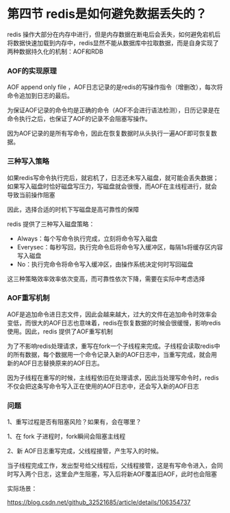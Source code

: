 # 第四节 redis是如何避免数据丢失的？

redis 操作大部分在内存中进行，但是内存数据在断电后会丢失，如何避免宕机后将数据快速加载到内存中，redis显然不能从数据库中拉取数据，而是自身实现了两种数据持久化的机制：AOF和RDB

### AOF的实现原理

AOF append only file ，AOF日志记录的是redis的写操作指令（增删改），每次将命令追加到日志的最后。

为保证AOF记录的命令均是正确的命令（AOF不会进行语法检测），日历记录是在命令执行之后，也保证了AOF的记录不会阻塞写操作。

因为AOF记录的是所有写命令，因此在恢复数据时从头执行一遍AOF即可恢复数据。

### 三种写入策略

如果redis写命令执行完后，就宕机了，日志还未写入磁盘，就可能会丢失数据；如果写入磁盘时恰好磁盘写压力，写磁盘就会很慢，而AOF在主线程进行，就会导致当前操作阻塞

因此，选择合适的时机下写磁盘是高可靠性的保障

redis 提供了三种写入磁盘策略：

- Always：每个写命令执行完成，立刻将命令写入磁盘
- Everysec：每秒写回，执行完命令后将命令写入缓冲区，每隔1s将缓存区内容写入磁盘
- No：执行完命令将命令写入缓冲区，由操作系统决定何时写回磁盘

这三种策略效率效率依次变高，而可靠性依次下降，需要在实际中考虑选择

### AOF重写机制

AOF是追加命令进日志文件，因此会越来越大，过大的文件在追加命令时效率会变低，而很大的AOF日志也意味着，redis在恢复数据的时候会很缓慢，影响redis使用。因此，redis 提供了AOF重写机制

为了不影响redis处理请求，重写在fork一个子线程来完成。子线程会读取redis中的所有数据，每个数据用一个命令记录入新的AOF日志中，当重写完成，就会用新的AOF日志替换原来的AOF日志。

因为子线程在重写的时候，主线程依旧在处理请求，因此当处理写命令时，redis 不仅会把这条写命令写入正在使用的AOF日志中，还会写入新的AOF日志

### 问题

1、重写过程是否有阻塞风险？如果有，会在哪里？

1、在 fork 子进程时，fork瞬间会阻塞主线程

2、新 AOF日志重写完成，父线程接管，产生写入的时候。

当子线程完成工作，发出型号给父线程后，父线程接管，这是有写命令进入，会同时写入两个日志，这里会产生阻塞，写入后将新AOF覆盖旧AOF，此时也会阻塞

实际场景：

https://blog.csdn.net/github_32521685/article/details/106354737